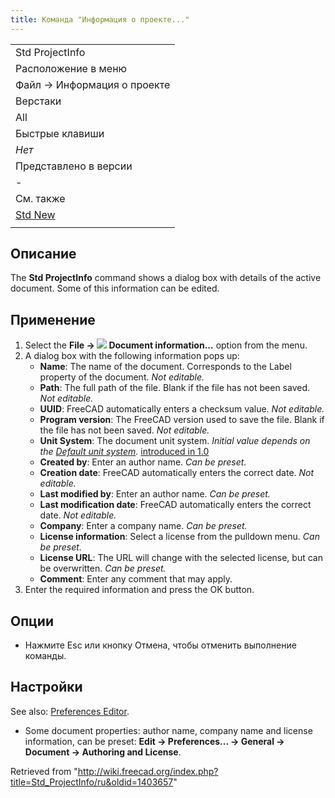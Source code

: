 ```yaml
---
title: Команда "Информация о проекте..."
---
```

|  |
| --- |
| Std ProjectInfo |
| Расположение в меню |
| Файл → Информация о проекте |
| Верстаки |
| All |
| Быстрые клавиши |
| *Нет* |
| Представлено в версии |
| - |
| См. также |
| [Std New](/Std_New/ru "Std New/ru") |
|  |

## Описание

The **Std ProjectInfo** command shows a dialog box with details of the active document. Some of this information can be edited.

## Применение

1. Select the **File → ![](/images/Std_ProjectInfo.svg) Document information...** option from the menu.
2. A dialog box with the following information pops up:
   * **Name**: The name of the document. Corresponds to the Label property of the document. *Not editable.*
   * **Path**: The full path of the file. Blank if the file has not been saved. *Not editable.*
   * **UUID**: FreeCAD automatically enters a checksum value. *Not editable.*
   * **Program version**: The FreeCAD version used to save the file. Blank if the file has not been saved. *Not editable.*
   * **Unit System**: The document unit system. *Initial value depends on the [Default unit system](/Preferences_Editor#General_2 "Preferences Editor").* [introduced in 1.0](/Release_notes_1.0 "Release notes 1.0")
   * **Created by**: Enter an author name. *Can be preset.*
   * **Creation date**: FreeCAD automatically enters the correct date. *Not editable.*
   * **Last modified by**: Enter an author name. *Can be preset.*
   * **Last modification date**: FreeCAD automatically enters the correct date. *Not editable.*
   * **Company**: Enter a company name. *Can be preset.*
   * **License information**: Select a license from the pulldown menu. *Can be preset.*
   * **License URL**: The URL will change with the selected license, but can be overwritten. *Can be preset.*
   * **Comment**: Enter any comment that may apply.
3. Enter the required information and press the OK button.

## Опции

* Нажмите Esc или кнопку Отмена, чтобы отменить выполнение команды.

## Настройки

See also: [Preferences Editor](/Preferences_Editor "Preferences Editor").

* Some document properties: author name, company name and license information, can be preset: **Edit → Preferences... → General → Document → Authoring and License**.

Retrieved from "<http://wiki.freecad.org/index.php?title=Std_ProjectInfo/ru&oldid=1403657>"
